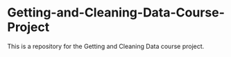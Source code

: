 Getting-and-Cleaning-Data-Course-Project
========================================

This is a repository for the Getting and Cleaning Data course project.
